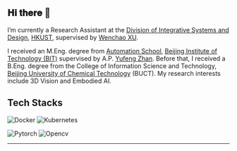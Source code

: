 ## 𝐇𝐢 𝐭𝐡𝐞𝐫𝐞 👋


I’m currently a Research Assistant at the [Division of Integrative Systems and Design](https://isd.hkust.edu.hk/), [HKUST](https://hkust.edu.hk/), supervised by [Wenchao XU](https://ray-zhan.github.io/](https://huasion23.github.io/)).

I received an M.Eng. degree from [Automation School](https://ac.bit.edu.cn/), [Beijing Institute of Technology (BIT)](https://english.bit.edu.cn/) supervised by A.P. [Yufeng Zhan](https://ray-zhan.github.io/). Before that, I received a B.Eng. degree from the College of Information Science and Technology, [Beijing University of Chemical Technology](https://english.buct.edu.cn/main.htm) (BUCT). My research interests include 3D Vision and Embodied AI.

## Tech Stacks

![Docker](https://img.shields.io/badge/docker-%230db7ed.svg?style=for-the-badge&logo=docker&logoColor=white)
![Kubernetes](https://img.shields.io/badge/kubernetes-%23326ce5.svg?style=for-the-badge&logo=kubernetes&logoColor=white)
<!-- ![OpenFaas](https://img.shields.io/badge/OpenFaas-086CD9?style=for-the-badge&logo=openfaas&logoColor=white) -->
![Pytorch](https://img.shields.io/badge/Pytorch-D3380D?style=for-the-badge&logo=pytorch&logoColor=white)
![Opencv](https://img.shields.io/badge/Opencv-FE7875?style=for-the-badge&logo=opencv&logoColor=white)

---


<!--
**Livioni/Livioni** is a ✨ _special_ ✨ repository because its `README.md` (this file) appears on your GitHub profile.

Here are some ideas to get you started:

- 🔭 I’m currently working on ...
- 🌱 I’m currently learning ...
- 👯 I’m looking to collaborate on ...
- 🤔 I’m looking for help with ...
- 💬 Ask me about ...
- 📫 How to reach me: ...
- 😄 Pronouns: ...
- ⚡ Fun fact: ...



[![Livion's github activity graph](https://activity-graph.herokuapp.com/graph?username=Livioni&theme=github)](https://github.com/Livioni/github-readme-activity-graph)

<img src="https://github-readme-stats.vercel.app/api?username=Livioni&show_icons=true&icon_color=CE1D2D&text_color=718096&bg_color=ffffff&hide_title=true" /> [![Top Langs](https://github-readme-stats.vercel.app/api/top-langs/?username=Livioni&layout=compact)](https://github.com/Livioni/github-readme-stats)

-->

